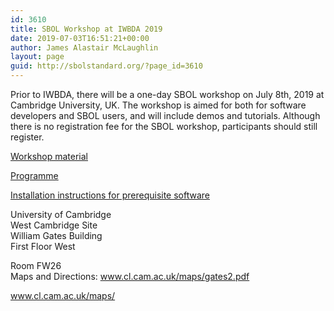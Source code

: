 ```yaml
---
id: 3610
title: SBOL Workshop at IWBDA 2019
date: 2019-07-03T16:51:21+00:00
author: James Alastair McLaughlin
layout: page
guid: http://sbolstandard.org/?page_id=3610
---
```

Prior to IWBDA, there will be a one-day SBOL workshop on July 8th, 2019 at Cambridge University, UK. The workshop is aimed for both for software developers and SBOL users, and will include demos and tutorials. Although there is no registration fee for the SBOL workshop, participants should still register.

[Workshop material](https://github.com/SynBioDex/Community-Media/tree/master/2019/IWBDA19)

[Programme](http://www.iwbdaconf.org/2019/docs/SBOLWorkshopProgram.pdf)

[Installation instructions for prerequisite software](https://github.com/SynBioDex/Community-Media/raw/master/2019/IWBDA19/Workshop-Instructions.pdf)

University of Cambridge  
West Cambridge Site  
William Gates Building  
First Floor West

Room FW26  
Maps and Directions:&nbsp;www.cl.cam.ac.uk/maps/gates2.pdf

www.cl.cam.ac.uk/maps/